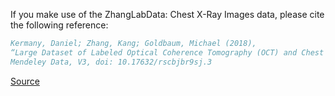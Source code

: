 If you make use of the ZhangLabData: Chest X-Ray Images data, please cite the following reference:

``` bibtex
Kermany, Daniel; Zhang, Kang; Goldbaum, Michael (2018), 
“Large Dataset of Labeled Optical Coherence Tomography (OCT) and Chest X-Ray Images”, 
Mendeley Data, V3, doi: 10.17632/rscbjbr9sj.3
```

[Source](https://data.mendeley.com/datasets/rscbjbr9sj/3)